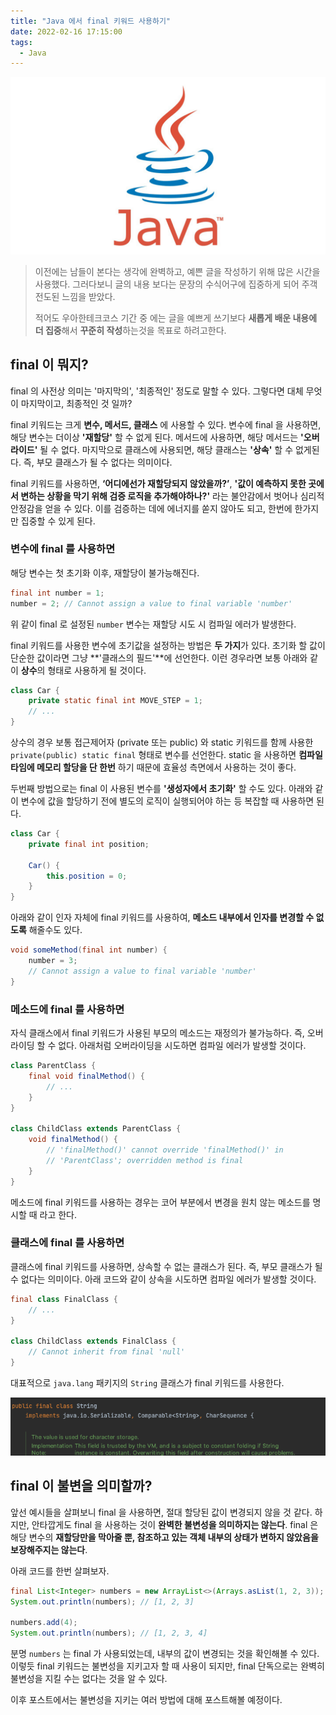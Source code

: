 ```yaml
---
title: "Java 에서 final 키워드 사용하기"
date: 2022-02-16 17:15:00
tags:
  - Java
---
```


![](./thumbnail.png)

> 이전에는 남들이 본다는 생각에 완벽하고, 예쁜 글을 작성하기 위해 많은 시간을 사용했다. 그러다보니 글의 내용 보다는 문장의 수식어구에 집중하게 되어 주객전도된 느낌을 받았다.
>
> 적어도 우아한테크코스 기간 중 에는 글을 예쁘게 쓰기보다 **새롭게 배운 내용에 더 집중**해서 **꾸준히 작성**하는것을 목표로 하려고한다.

## final 이 뭐지?

final 의 사전상 의미는 '마지막의', '최종적인' 정도로 말할 수 있다. 그렇다면 대체 무엇이 마지막이고, 최종적인 것 일까?

final 키워드는 크게 **변수, 메서드, 클래스** 에 사용할 수 있다. 변수에 final 을 사용하면, 해당 변수는 더이상 **'재할당'** 할 수 없게 된다. 메서드에 사용하면, 해당 메서드는 **'오버라이드'** 될 수 없다. 마지막으로 클래스에 사용되면, 해당 클래스는 **'상속'** 할 수 없게된다. 즉, 부모 클래스가 될 수 없다는 의미이다.

final 키워드를 사용하면, **‘어디에선가 재할당되지 않았을까?’**, **'값이 예측하지 못한 곳에서 변하는 상황을 막기 위해 검증 로직을 추가해야하나?'** 라는 불안감에서 벗어나 심리적 안정감을 얻을 수 있다. 이를 검증하는 데에 에너지를 쏟지 않아도 되고, 한번에 한가지만 집중할 수 있게 된다.

### 변수에 final 를 사용하면

해당 변수는 첫 초기화 이후, 재할당이 불가능해진다.

```java
final int number = 1;
number = 2; // Cannot assign a value to final variable 'number'
```

위 같이 final 로 설정된 `number` 변수는 재할당 시도 시 컴파일 에러가 발생한다.

final 키워드를 사용한 변수에 초기값을 설정하는 방법은 **두 가지**가 있다. 초기화 할 값이 단순한 값이라면 그냥 **'클래스의 필드'**에 선언한다. 이런 경우라면 보통 아래와 같이 **상수**의 형태로 사용하게 될 것이다.

```java
class Car {
    private static final int MOVE_STEP = 1;
    // ...
}
```

상수의 경우 보통 접근제어자 (private 또는 public) 와 static 키워드를 함께 사용한 `private(public) static final` 형태로 변수를 선언한다. static 을 사용하면 **컴파일 타임에 메모리 할당을 단 한번** 하기 때문에 효율성 측면에서 사용하는 것이 좋다.

두번째 방법으로는 final 이 사용된 변수를 **'생성자에서 초기화'** 할 수도 있다. 아래와 같이 변수에 값을 할당하기 전에 별도의 로직이 실행되어야 하는 등 복잡할 때 사용하면 된다.

```java
class Car {
    private final int position;

    Car() {
        this.position = 0;
    }
}
```

아래와 같이 인자 자체에 final 키워드를 사용하여, **메소드 내부에서 인자를 변경할 수 없도록** 해줄수도 있다.

```java
void someMethod(final int number) {
    number = 3;
    // Cannot assign a value to final variable 'number'
}
```

### 메소드에 final 를 사용하면

자식 클래스에서 final 키워드가 사용된 부모의 메소드는 재정의가 불가능하다. 즉, 오버라이딩 할 수 없다. 아래처럼 오버라이딩을 시도하면 컴파일 에러가 발생할 것이다.

```java
class ParentClass {
    final void finalMethod() {
        // ...
    }
}

class ChildClass extends ParentClass {
    void finalMethod() {
        // 'finalMethod()' cannot override 'finalMethod()' in
        // 'ParentClass'; overridden method is final
    }
}
```

메소드에 final 키워드를 사용하는 경우는 코어 부분에서 변경을 원치 않는 메소드를 명시할 때 라고 한다.

### 클래스에 final 를 사용하면

클래스에 final 키워드를 사용하면, 상속할 수 없는 클래스가 된다. 즉, 부모 클래스가 될 수 없다는 의미이다. 아래 코드와 같이 상속을 시도하면 컴파일 에러가 발생할 것이다.

```java
final class FinalClass {
    // ...
}

class ChildClass extends FinalClass {
    // Cannot inherit from final 'null'
}
```

대표적으로 `java.lang` 패키지의 `String` 클래스가 final 키워드를 사용한다.

![](./string.png)

## final 이 불변을 의미할까?

앞선 예시들을 살펴보니 final 을 사용하면, 절대 할당된 값이 변경되지 않을 것 같다. 하지만, 안타깝게도 final 을 사용하는 것이 **완벽한 불변성을 의미하지는 않는다**. final 은 해당 변수의 **재할당만을 막아줄 뿐, 참조하고 있는 객체 내부의 상태가 변하지 않았음을 보장해주지는 않는다**.

아래 코드를 한번 살펴보자.

```java
final List<Integer> numbers = new ArrayList<>(Arrays.asList(1, 2, 3));
System.out.println(numbers); // [1, 2, 3]

numbers.add(4);
System.out.println(numbers); // [1, 2, 3, 4]
```

분명 `numbers` 는 final 가 사용되었는데, 내부의 값이 변경되는 것을 확인해볼 수 있다. 이렇듯 final 키워드는 불변성을 지키고자 할 때 사용이 되지만, final 단독으로는 완벽히 불변성을 지킬 수는 없다는 것을 알 수 있다.

이후 포스트에서는 불변성을 지키는 여러 방법에 대해 포스트해볼 예정이다.
